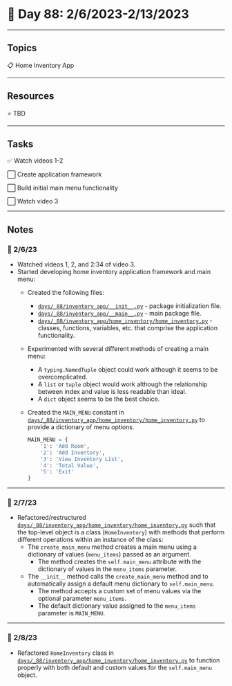 # :calendar: Day 88: 2/6/2023-2/13/2023

---

## Topics

:clipboard: Home Inventory App

---

## Resources

:star: TBD

---

## Tasks

:white_check_mark: Watch videos 1-2

:white_large_square: Create application framework

:white_large_square: Build initial main menu functionality

:white_large_square: Watch video 3

---

## Notes

### :notebook: 2/6/23

- Watched videos 1, 2, and 2:34 of video 3.
- Started developing home inventory application framework and main menu:
    - Created the following files:
        - [`days/_88/inventory_app/__init__.py`](__init__.py) - package initialization file.
        - [`days/_88/inventory_app/__main__.py`](__main__.py) - main package file.
        - [`days/_88/inventory_app/home_inventory/home_inventory.py`](home_inventory.py) - classes, functions, variables, etc. that comprise the application functionality.

    - Experimented with several different methods of creating a main menu:
        - A `typing.NamedTuple` object could work although it seems to be overcomplicated.
        - A `list` or `tuple` object would work although the relationship between index and value is less readable than ideal.
        - A `dict` object seems to be the best choice.

    - Created the `MAIN_MENU` constant in [`days/_88/inventory_app/home_inventory/home_inventory.py`](home_inventory.py) to provide a dictionary of menu options.

        ```python
        MAIN_MENU = {
            '1': 'Add Room',
            '2': 'Add Inventory',
            '3': 'View Inventory List',
            '4': 'Total Value',
            '5': 'Exit'
        }
        ```

---

### :notebook: 2/7/23

- Refactored/restructured [`days/_88/inventory_app/home_inventory/home_inventory.py`](home_inventory.py) such that the top-level object is a class (`HomeInventory`) with methods that perform different operations within an instance of the class:
    - The `create_main_menu` method creates a main menu using a dictionary of values (`menu_items`) passed as an argument.
        - The method creates the `self.main_menu` attribute with the dictionary of values in the `menu_items` parameter.
    - The `__init__` method calls the `create_main_menu` method and to automatically assign a default menu dictionary to `self.main_menu`.
        - The method accepts a custom set of menu values via the optional parameter `menu_items`.
        - The default dictionary value assigned to the `menu_items` parameter is `MAIN_MENU`.

---

### :notebook: 2/8/23

- Refactored `HomeInventory` class in [`days/_88/inventory_app/home_inventory/home_inventory.py`](home_inventory.py) to function properly with both default and custom values for the `self.main_menu` object.
